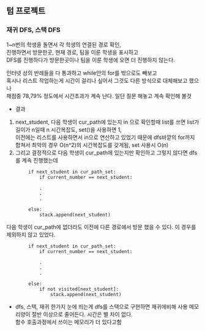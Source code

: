 ## 텀 프로젝트
### 재귀 DFS, 스택 DFS
1~n번의 학생을 돌면서 각 학생의 연결된 경로 확인,  
진행하면서 방문한곳, 현재 경로, 팀을 이룬 학생을 표시하고  
DFS를 진행하다가 방문한곳이나 팀을 이룬 학생에 오면 더 진행하지 않는다.  


인터넷 상의 반례들을 다 통과하고 while안의 for를 밖으로도 빼보고  
혹시나 리스트 작업하는게 시간이 걸리나 싶어서 그것도 다른 방식으로 대체해보고 했으나  
채점중 78,79% 정도에서 시간초과가 계속 난다. 일단 질문 해놓고 계속 확인해 볼것  


* 결과  
1. next_student, 다음 학생이 cur_path에 있는지 in 으로 확인할때 list를 쓰면 list가 길이가 n일때 n 시간복잡도, set()을 사용하면 1,  
이전에는 리스트를 사용하면서 in으로 연산하고 있었기 때문에 dfs바깥의 for까지 합쳐서 최악의 경우 O(n^2)의 시간복잡도를 갖게됨, set 사용시 O(n)  
2. 그리고 결정적으로 다음 학생이 cur_path에 있는지만 확인하고 그렇지 않다면 dfs를 계속 진행했는데
```
        if next_student in cur_path_set:
            if current_number == next_student:
            
            .
            .
            .

        else:
            stack.append(next_student)
```
다음 학생이 cur_path에 없더라도 이전에 다른 경로에서 방문 했을 수 있다. 이 경우를 제외하지 않고 있었다.  
```
        if next_student in cur_path_set:
            if current_number == next_student:
            
            .
            .
            .

        else:
            if not visited[next_student]:
                stack.append(next_student)
```


* dfs, 스택, 재귀
한가지 눈에 띄는게 dfs를 스택으로 구현하면 재귀에비해 사용 메모리양이 절반 이상으로 줄어든다. 시간은 별 차이 없다.   
함수 호출과정에서 쓰이는 메모리가 더 있다고함 

